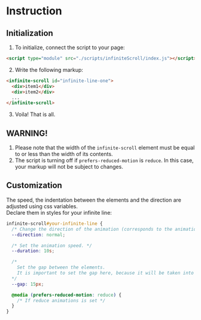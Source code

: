 # Instruction

## Initialization

1. To initialize, connect the script to your page:

```html
<script type="module" src="./scripts/infiniteScroll/index.js"></script>
```

2. Write the following markup:

```html
<infinite-scroll id="infinite-line-one">
  <div>item1</div>
  <div>item2</div>
  ...
</infinite-scroll>
```

3. Voila! That is all.

## WARNING!

1. Please note that the width of the `infinite-scroll` element must be equal to or less than the width of its contents.
2. The script is turning off if `prefers-reduced-motion` is `reduce`.
   In this case, your markup will not be subject to changes.

## Customization

The speed, the indentation between the elements and the direction are adjusted using css variables. <br>
Declare them in styles for your infinite line:

```css
infinite-scroll#your-infinite-line {
  /* Change the direction of the animation (corresponds to the animation-direction property) */
  --direction: normal;

  /* Set the animation speed. */
  --duration: 10s;

  /* 
    Set the gap between the elements. 
    It is important to set the gap here, because it will be taken into account when calculating the animation.
  */
  --gap: 15px;

  @media (prefers-reduced-motion: reduce) {
    /* If reduce animations is set */
  }
}
```
